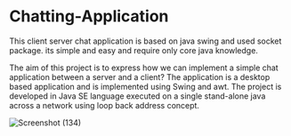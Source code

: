 # Chatting-Application


This client server chat application is based on java swing and used socket package. its
simple and easy and require only core java knowledge.

The aim of this project is to express how we can implement a simple chat application
between a server and a client? The application is a desktop based application and is
implemented using Swing and awt. The project is developed in Java SE language executed on
a single stand-alone java across a network using loop back address concept.


![Screenshot (134)](https://user-images.githubusercontent.com/91933408/182189082-21406240-6b6a-4d42-92d7-28f4dc87365b.png)
